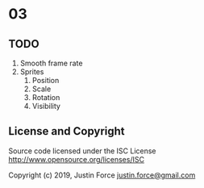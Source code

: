 # 03

## TODO

1. Smooth frame rate
2. Sprites
   1. Position
   2. Scale
   3. Rotation
   4. Visibility

## License and Copyright

Source code licensed under the ISC License
<http://www.opensource.org/licenses/ISC>

Copyright (c) 2019, Justin Force <justin.force@gmail.com>
